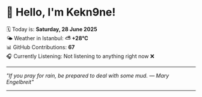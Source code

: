 # 👋 Hello, I'm Kekn9ne!

🗓️ Today is: **Saturday, 28 June 2025**  
🌤️ Weather in Istanbul: **⛅️  +28°C**  
📊 GitHub Contributions: **67**  
🎧 Currently Listening: Not listening to anything right now ❌

---

_"If you pray for rain, be prepared to deal with some mud. — *Mary Engelbreit*"_

---
